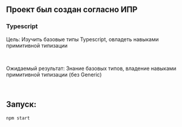 ## Проект был создан согласно ИПР

### Typescript
   
Цель: Изучить базовые типы Typescript, овладеть навыками примитивной типизации

<br>

Ожидаемый результат: Знание базовых типов, владение навыками примитивной типизации (без Generic)

<br>

## Запуск:

```
npm start
```



